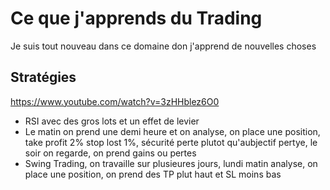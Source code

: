 # Ce que j'apprends du Trading

Je suis tout nouveau dans ce domaine don j'apprend de nouvelles choses

## Stratégies

https://www.youtube.com/watch?v=3zHHblez6O0

- RSI avec des gros lots et un effet de levier
- Le matin on prend une demi heure et on analyse, on place une position, take profit 2% stop lost 1%, sécurité perte plutot qu'aubjectif pertye, le soir on regarde, on prend gains ou pertes
- Swing Trading, on travaille sur plusieures jours, lundi matin analyse, on place une position, on prend des TP plut haut et SL moins bas
